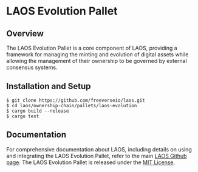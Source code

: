 # LAOS Evolution Pallet

## Overview
The LAOS Evolution Pallet is a core component of LAOS, providing a framework for managing the minting and evolution of digital assets while allowing the management of their ownership to be governed by external consensus systems.

## Installation and Setup

```
$ git clone https://github.com/freeverseio/laos.git
$ cd laos/ownership-chain/pallets/laos-evolution
$ cargo build --release
$ cargo test
```

## Documentation

For comprehensive documentation about LAOS, including details on using and integrating the LAOS Evolution Pallet, refer to the main [LAOS Github page](https://github.com/freeverseio/laos). The LAOS Evolution Pallet is released under the [MIT License](https://github.com/freeverseio/laos/blob/main/LICENSE).

